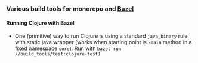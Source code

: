 ### Various build tools for monorepo and [Bazel](http://www.bazel.io/)

#### Running Clojure with Bazel
* One (primitive) way to run Clojure is using a standard `java_binary` rule with static java wrapper
(works when starting point is `-main` method in a fixed namespace `core`). Run with `bazel run //build_tools/test:clojure-test1`
